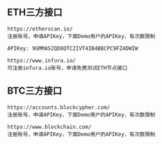 ## ETH三方接口

```
https://etherscan.io/
注册账号，申请APIKey，下面Demo用户的APIKey，有次数限制

APIKey: 9GMMAS2QD8QTC2IVT4IB4BBCPC9FZ4DWIW
```

```
https://www.infura.io/
可注册infura.io账号，申请免费测试ETH节点接口
```

## BTC三方接口

```
https://accounts.blockcypher.com/
注册账号，申请APIKey，下面Demo用户的APIKey，有次数限制

```

```
https://www.blockchain.com/
注册账号，申请APIKey，下面Demo用户的APIKey，有次数限制
```

